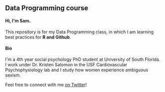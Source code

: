 ## Data Programming course

#### Hi, I'm Sam.

This repository is for my Data Programming class, in which I am learning best practices for **R and Github**.

#### Bio

I'm a 4th year social psychology PhD student at University of South Florida. I work under Dr. Kristen Salomon in the USF Cardiovascular Psychophysiology lab and I study how women experience ambiguous sexism.

Feel free to connect with me [on Twitter](https://twitter.com/SamLShep)!

